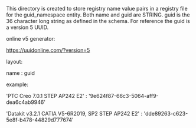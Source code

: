 This directory is created to store registry name value pairs in a registry file for the guid_namespace entity.
Both name and guid are STRING. guid is the 36 character long string as defined in the schema.
For reference the guid is a version 5 UUID.

online v5 generator: 

https://uuidonline.com/?version=5

layout:

name : guid

example:

'PTC Creo 7.0.1 STEP AP242 E2' : '9e624f87-66c3-5064-aff9-dea6c4ab9946'

'Datakit v3.2.1 CATIA V5-6R2019, SP2  STEP  AP242 E2' : 'dde89263-c623-5e8f-b478-44829d777674'
